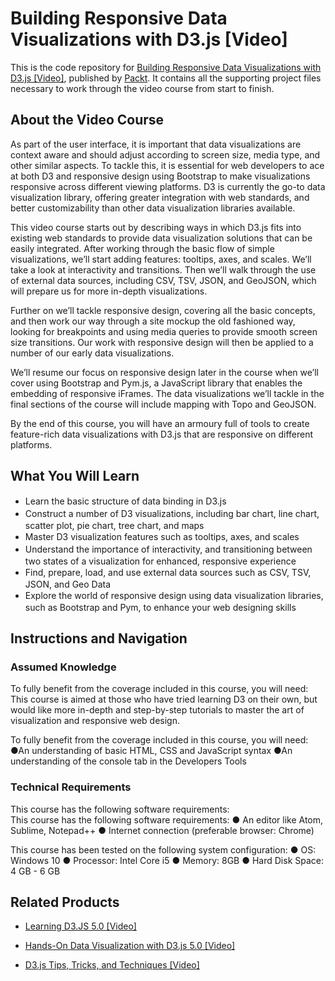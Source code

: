 # Building Responsive Data Visualizations with D3.js [Video]
This is the code repository for [Building Responsive Data Visualizations with D3.js [Video]](https://www.packtpub.com/web-development/building-responsive-data-visualizations-d3js-video?utm_source=github&utm_medium=repository&utm_campaign=9781784394509), published by [Packt](https://www.packtpub.com/?utm_source=github). It contains all the supporting project files necessary to work through the video course from start to finish.
## About the Video Course
As part of the user interface, it is important that data visualizations are context aware and should adjust according to screen size, media type, and other similar aspects. To tackle this, it is essential for web developers to ace at both D3 and responsive design using Bootstrap to make visualizations responsive across different viewing platforms. D3 is currently the go-to data visualization library, offering greater integration with web standards, and better customizability than other data visualization libraries available.

This video course starts out by describing ways in which D3.js fits into existing web standards to provide data visualization solutions that can be easily integrated. After working through the basic flow of simple visualizations, we’ll start adding features: tooltips, axes, and scales. We’ll take a look at interactivity and transitions. Then we’ll walk through the use of external data sources, including CSV, TSV, JSON, and GeoJSON, which will prepare us for more in-depth visualizations.

Further on we’ll tackle responsive design, covering all the basic concepts, and then work our way through a site mockup the old fashioned way, looking for breakpoints and using media queries to provide smooth screen size transitions. Our work with responsive design will then be applied to a number of our early data visualizations.

We’ll resume our focus on responsive design later in the course when we’ll cover using Bootstrap and Pym.js, a JavaScript library that enables the embedding of responsive iFrames. The data visualizations we’ll tackle in the final sections of the course will include mapping with Topo and GeoJSON.

By the end of this course, you will have an armoury full of tools to create feature-rich data visualizations with D3.js that are responsive on different platforms.

<H2>What You Will Learn</H2>
<DIV class=book-info-will-learn-text>
<UL>
<LI><SPAN style="LINE-HEIGHT: 20px; BACKGROUND-COLOR: transparent">Learn the basic structure of data binding in D3.js</SPAN> 
<LI><SPAN style="LINE-HEIGHT: 20px; BACKGROUND-COLOR: transparent">Construct a number of D3 visualizations, including bar chart, line chart, scatter plot, pie chart, tree chart, and maps</SPAN> 
<LI><SPAN style="LINE-HEIGHT: 20px; BACKGROUND-COLOR: transparent">Master D3 visualization features such as tooltips, axes, and scales</SPAN> 
<LI><SPAN style="LINE-HEIGHT: 20px; BACKGROUND-COLOR: transparent">Understand the importance of interactivity, and transitioning between two states of a visualization for enhanced, responsive experience</SPAN> 
<LI><SPAN style="LINE-HEIGHT: 20px; BACKGROUND-COLOR: transparent">Find, prepare, load, and use external data sources such as CSV, TSV, JSON, and Geo Data</SPAN> 
<LI><SPAN style="LINE-HEIGHT: 20px; BACKGROUND-COLOR: transparent">Explore the world of responsive design using data visualization libraries, such as Bootstrap and Pym, to enhance your web designing skills</SPAN> </LI></UL></DIV>

## Instructions and Navigation
### Assumed Knowledge
To fully benefit from the coverage included in this course, you will need:<br/>
This course is aimed at those who have tried learning D3 on their own, but would like more in-depth and step-by-step tutorials to master the art of visualization and responsive web design.

To fully benefit from the coverage included in this course, you will need:
●An understanding of basic HTML, CSS and JavaScript syntax
●An understanding of the console tab in the Developers Tools

### Technical Requirements
This course has the following software requirements:<br/>
This course has the following software requirements:
●	An editor like Atom, Sublime, Notepad++
●	Internet connection (preferable browser: Chrome)

This course has been tested on the following system configuration:
●	OS: Windows 10
●	Processor: Intel Core i5
●	Memory: 8GB
●	Hard Disk Space: 4 GB - 6 GB 



## Related Products
* [Learning D3.JS 5.0 [Video]](https://www.packtpub.com/web-development/learning-d3js-50-video?utm_source=github&utm_medium=repository&utm_campaign=9781789346275)

* [Hands-On Data Visualization with D3.js 5.0 [Video]](https://www.packtpub.com/web-development/hands-data-visualization-d3js-50-video?utm_source=github&utm_medium=repository&utm_campaign=9781789340594)

* [D3.js Tips, Tricks, and Techniques [Video]](https://www.packtpub.com/application-development/d3js-tips-tricks-and-techniques-video?utm_source=github&utm_medium=repository&utm_campaign=9781838642334)

